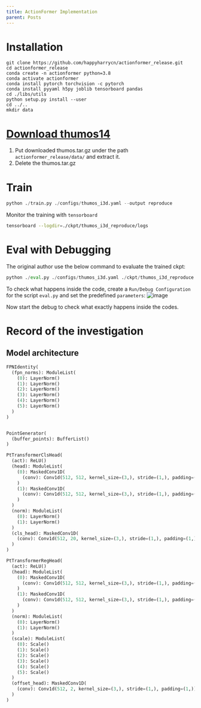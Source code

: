```yaml
---
title: ActionFormer Implementation
parent: Posts
---
```


# Installation
```shell
git clone https://github.com/happyharrycn/actionformer_release.git
cd actionformer_release
conda create -n actionformer python=3.8
conda activate actionformer
conda install pytorch torchvision -c pytorch
conda install pyyaml h5py joblib tensorboard pandas
cd ./libs/utils
python setup.py install --user
cd ../..
mkdir data
```

# [Download thumos14](https://public.boxcloud.com/d/1/b1!b1OH9XcalSLZcmDN714EtP3I78TzCEBPwwuZUOyzEsHeoGhAZtK3OMROJhnrxV3nNAAiOh3Zi6JA_E5nmuAOavKca2ygoD07dtDq0sjVfcbkWXXLSTuPCgM0DQV9VRKfp9Mx7S3f83l-upm4y4nXwZxwmcFs7MoDlfrFSQaZsMCp4-KVX1XZHUUH_rNgZc4yDwqEdXoCdzWY9gsqOuA-XNzMqtoEmD8MtfKWbIl_slPv6t_2cbpH7j-6HV4Hpmzk4T9168E_-zbUn_tTRaA9ScFmsV_bg8xAa89lwPShvAp8GBHOY6c980KpTjjosGQfe0N8TM7KHaj116aTqLm7n0mO3CUt1L-CIKKDut32s1qXuLhg3RiJlUEz6KFPcis4fKgHiy3Pdt0R6Vrr1V67L4695SelQAArQy1C-p1wsiY_JycArTRy9bIb2WBRy1Vu4kXynu7ccZOMQax_FshNz3-oLEY1WAsy20HJnkmbhLO1NaMfYl9FqXNE9BZGuapeqO7z8e7-_NxCde_SsyGukX1PRMIPUQcbdKG-oDiYxaI0yblSSQeuKmeAcWO5qN0LlOuOiYiJDi5Ks72dqlrGPX-KnwWnzir77NGXvuHveQkOEy_VJ6ov3wGfQsoNQs_145yGZ5OwnI4E6lN5QoJZ9pTTzeX4Z5O_F6Ge3e4oP0uM1WbaYBXTzvv6CBrSiDfQFmELzWn-B2y53PaG9EI2lhNQMoEmoD6EXJMViFbkWEe0FF5M7at_8VMMh9Wqpf1lelvKxL6uK0FFUUlgzvGKZmXvQIAYtdV3giCbqvAi3zel8-zBldkFetrHy5cMezx_g5PMhdwnWQWrE-kcKW5fsueDp2nJobbpNIodk-KQ4CNoKm_520V9sDoJs6g-LRiNT6NaE3NPt8YuQrnBBYNmT-_Ot0QS-fF0COeW50QjRMvANJx5gFJEci0aGlzxwYNH-u16UwqzFzLhnLAN8NxOjaMe5vxQCSa37YJeF-FYrDi5UrUH54eiHDTL5zQRbXVw723OqVjCpWMaMjOnOk1IvQoyCqXio1UFrgAz3j-EkbQ_og5Na7WLP2gMkm1qXGzztw_4RY5WShu4GhT-_O2pkc-hKJcuXjFzTHmgy6CE6dCNYH4bZ3EUsBhhA8lsBC1Q1_42NzWmSni0oKEw8mm9VLmqMnMoXI4FdkSa1HpTEOLVlY7sphEYroC5A-e8bH5Y8bjofB-Ht2i2eBR1TtupkR0nn8nR13pstWEf_8CD_dgq0cGTU-_xm1tg8eCM7BnthvkSWklWg0kGb4aj/download)
1. Put downloaded thumos.tar.gz under the path `actionformer_release/data/` and extract it.
2. Delete the thumos.tar.gz

# Train
```python
python ./train.py ./configs/thumos_i3d.yaml --output reproduce
```
Monitor the training with `tensorboard`
```bash
tensorboard --logdir=./ckpt/thumos_i3d_reproduce/logs
```

# Eval with Debugging
The original author use the below command to evaluate the trained ckpt:
```python
python ./eval.py ./configs/thumos_i3d.yaml ./ckpt/thumos_i3d_reproduce
```
To check what happens inside the code, create a `Run/Debug Configuration` for the script `eval.py` and set the predefined `parameters`:
![image](https://user-images.githubusercontent.com/42603768/164440410-02ed52ec-c9ce-46ac-90fe-3f73bb6ceb8b.png)

Now start the debug to check what exactly happens inside the codes.

# Record of the investigation

## Model architecture
```python
FPNIdentity(
  (fpn_norms): ModuleList(
    (0): LayerNorm()
    (1): LayerNorm()
    (2): LayerNorm()
    (3): LayerNorm()
    (4): LayerNorm()
    (5): LayerNorm()
  )
)


PointGenerator(
  (buffer_points): BufferList()
)

PtTransformerClsHead(
  (act): ReLU()
  (head): ModuleList(
    (0): MaskedConv1D(
      (conv): Conv1d(512, 512, kernel_size=(3,), stride=(1,), padding=(1,), bias=False)
    )
    (1): MaskedConv1D(
      (conv): Conv1d(512, 512, kernel_size=(3,), stride=(1,), padding=(1,), bias=False)
    )
  )
  (norm): ModuleList(
    (0): LayerNorm()
    (1): LayerNorm()
  )
  (cls_head): MaskedConv1D(
    (conv): Conv1d(512, 20, kernel_size=(3,), stride=(1,), padding=(1,))
  )
)

PtTransformerRegHead(
  (act): ReLU()
  (head): ModuleList(
    (0): MaskedConv1D(
      (conv): Conv1d(512, 512, kernel_size=(3,), stride=(1,), padding=(1,), bias=False)
    )
    (1): MaskedConv1D(
      (conv): Conv1d(512, 512, kernel_size=(3,), stride=(1,), padding=(1,), bias=False)
    )
  )
  (norm): ModuleList(
    (0): LayerNorm()
    (1): LayerNorm()
  )
  (scale): ModuleList(
    (0): Scale()
    (1): Scale()
    (2): Scale()
    (3): Scale()
    (4): Scale()
    (5): Scale()
  )
  (offset_head): MaskedConv1D(
    (conv): Conv1d(512, 2, kernel_size=(3,), stride=(1,), padding=(1,))
  )
)

```


